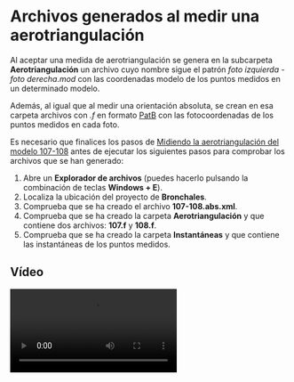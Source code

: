 # Archivos generados al medir una aerotriangulación

Al aceptar una medida de aerotriangulación se genera en la subcarpeta **Aerotriangulación** un archivo cuyo nombre sigue el patrón _foto izquierda - foto derecha.mod_ con las coordenadas modelo de los puntos medidos en un determinado modelo.

Además, al igual que al medir una orientación absoluta, se crean en esa carpeta archivos con _.f_ en formato [PatB](archivos-generados-aerotriangulacion.md) con las fotocoordenadas de los puntos medidos en cada foto.

Es necesario que finalices los pasos de [Midiendo la aerotriangulación del modelo 107-108](https://github.com/digi21/docs/tree/7fc627c885c16fb88afc7cc05a6df2a2f4a54563/digi3d-net/primeros-pasos/comenzando-a-utilizar-digi3d.net/comenzando-con-la-ventana-fotogrametrica/sensor-camara-conica/aerotriangulacion-manual/MidiendoLaAerotriangulacionDelModelo107-108.html) antes de ejecutar los siguientes pasos para comprobar los archivos que se han generado:

1. Abre un **Explorador de archivos** \(puedes hacerlo pulsando la combinación de teclas **Windows + E**\).
2. Localiza la ubicación del proyecto de **Bronchales**.
3. Comprueba que se ha creado el archivo **107-108.abs.xml**.
4. Comprueba que se ha creado la carpeta **Aerotriangulación** y que contiene dos archivos: **107.f** y **108.f**.
5. Comprueba que se ha creado la carpeta **Instantáneas** y que contiene las instantáneas de los puntos medidos.

## Vídeo

<video controls>
    <source src="https://digi21.blob.core.windows.net/videos-ayuda/Archivos%20generados%20al%20medir%20una%20aerotriangulacion.mp4" type="video/mp4">
</video>

